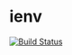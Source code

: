 # ienv

[![Build Status](https://travis-ci.org/ymkjp/ienv.svg?branch=master)](https://travis-ci.org/ymkjp/ienv)
